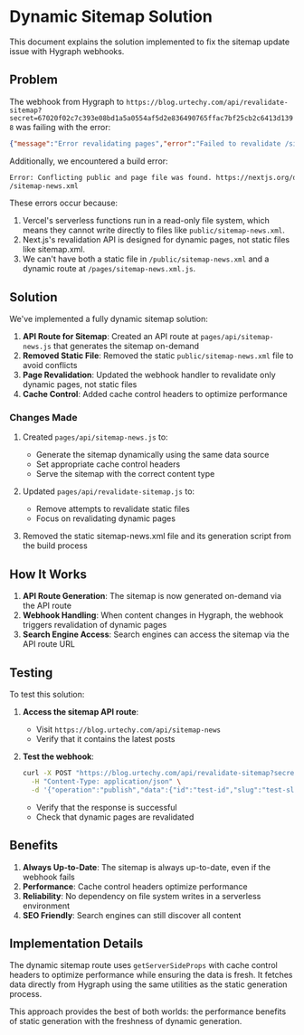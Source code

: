 # Dynamic Sitemap Solution

This document explains the solution implemented to fix the sitemap update issue with Hygraph webhooks.

## Problem

The webhook from Hygraph to `https://blog.urtechy.com/api/revalidate-sitemap?secret=67020f02c7c393e08bd1a5a0554af5d2e836490765ffac7bf25cb2c6413d1398` was failing with the error:

```json
{"message":"Error revalidating pages","error":"Failed to revalidate /sitemap.xml: Invalid response 200"}
```

Additionally, we encountered a build error:

```bash
Error: Conflicting public and page file was found. https://nextjs.org/docs/messages/conflicting-public-file-page
/sitemap-news.xml
```

These errors occur because:

1. Vercel's serverless functions run in a read-only file system, which means they cannot write directly to files like `public/sitemap-news.xml`.
2. Next.js's revalidation API is designed for dynamic pages, not static files like sitemap.xml.
3. We can't have both a static file in `/public/sitemap-news.xml` and a dynamic route at `/pages/sitemap-news.xml.js`.

## Solution

We've implemented a fully dynamic sitemap solution:

1. **API Route for Sitemap**: Created an API route at `pages/api/sitemap-news.js` that generates the sitemap on-demand
2. **Removed Static File**: Removed the static `public/sitemap-news.xml` file to avoid conflicts
3. **Page Revalidation**: Updated the webhook handler to revalidate only dynamic pages, not static files
4. **Cache Control**: Added cache control headers to optimize performance

### Changes Made

1. Created `pages/api/sitemap-news.js` to:
   - Generate the sitemap dynamically using the same data source
   - Set appropriate cache control headers
   - Serve the sitemap with the correct content type

2. Updated `pages/api/revalidate-sitemap.js` to:
   - Remove attempts to revalidate static files
   - Focus on revalidating dynamic pages

3. Removed the static sitemap-news.xml file and its generation script from the build process

## How It Works

1. **API Route Generation**: The sitemap is now generated on-demand via the API route
2. **Webhook Handling**: When content changes in Hygraph, the webhook triggers revalidation of dynamic pages
3. **Search Engine Access**: Search engines can access the sitemap via the API route URL

## Testing

To test this solution:

1. **Access the sitemap API route**:
   - Visit `https://blog.urtechy.com/api/sitemap-news`
   - Verify that it contains the latest posts

2. **Test the webhook**:

   ```bash
   curl -X POST "https://blog.urtechy.com/api/revalidate-sitemap?secret=67020f02c7c393e08bd1a5a0554af5d2e836490765ffac7bf25cb2c6413d1398" \
     -H "Content-Type: application/json" \
     -d '{"operation":"publish","data":{"id":"test-id","slug":"test-slug","model":"Post"}}'
   ```

   - Verify that the response is successful
   - Check that dynamic pages are revalidated

## Benefits

1. **Always Up-to-Date**: The sitemap is always up-to-date, even if the webhook fails
2. **Performance**: Cache control headers optimize performance
3. **Reliability**: No dependency on file system writes in a serverless environment
4. **SEO Friendly**: Search engines can still discover all content

## Implementation Details

The dynamic sitemap route uses `getServerSideProps` with cache control headers to optimize performance while ensuring the data is fresh. It fetches data directly from Hygraph using the same utilities as the static generation process.

This approach provides the best of both worlds: the performance benefits of static generation with the freshness of dynamic generation.
